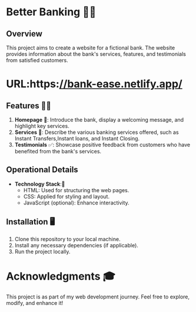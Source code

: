 # Better Banking 🏦🏦

## Overview
This project aims to create a  website for a fictional bank. The website provides information about the bank's services, features, and testimonials from satisfied customers.

# URL:https:[//bank-ease.netlify.app/](https://betterbanking.netlify.app/)   

## Features 🚀🚀
1. **Homepage** 📃: Introduce the bank, display a welcoming message, and highlight key services.
2. **Services** 💱: Describe the various banking services offered, such as  Instant Transfers,Instant loans, and Instant Closing.
4. **Testimonials** ✅: Showcase positive feedback from customers who have benefited from the bank's services.

## Operational Details
- **Technology Stack**:📝
    - HTML: Used for structuring the web pages.
    - CSS: Applied for styling and layout.
    - JavaScript (optional): Enhance interactivity.

## Installation 🖥️

1. Clone this repository to your local machine.
2. Install any necessary dependencies (if applicable).
3. Run the project locally.


# Acknowledgments 🎓
This project is as part of my web development journey. Feel free to explore, modify, and enhance it! 
